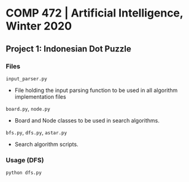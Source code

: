 # COMP 472 | Artificial Intelligence, Winter 2020

## Project 1: Indonesian Dot Puzzle

### Files

`input_parser.py`
- File holding the input parsing function to be used in all algorithm implementation files

`board.py`, `node.py`
- Board and Node classes to be used in search algorithms.

`bfs.py`, `dfs.py`, `astar.py`
- Search algorithm scripts.

### Usage (DFS)
```python
python dfs.py
```
